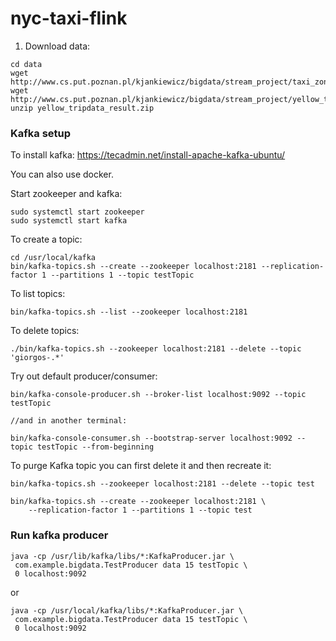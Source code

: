 # nyc-taxi-flink

1. Download data:
```
cd data
wget http://www.cs.put.poznan.pl/kjankiewicz/bigdata/stream_project/taxi_zone_lookup.csv
wget http://www.cs.put.poznan.pl/kjankiewicz/bigdata/stream_project/yellow_tripdata_result.zip
unzip yellow_tripdata_result.zip
```
 
 
### Kafka setup
To install kafka: https://tecadmin.net/install-apache-kafka-ubuntu/

You can also use docker.

Start zookeeper and kafka:
```
sudo systemctl start zookeeper
sudo systemctl start kafka
```

To create a topic:
```
cd /usr/local/kafka
bin/kafka-topics.sh --create --zookeeper localhost:2181 --replication-factor 1 --partitions 1 --topic testTopic
```

To list topics:
```
bin/kafka-topics.sh --list --zookeeper localhost:2181
```

To delete topics:
```
./bin/kafka-topics.sh --zookeeper localhost:2181 --delete --topic 'giorgos-.*'
```

Try out default producer/consumer:
```
bin/kafka-console-producer.sh --broker-list localhost:9092 --topic testTopic

//and in another terminal:

bin/kafka-console-consumer.sh --bootstrap-server localhost:9092 --topic testTopic --from-beginning
```

To purge Kafka topic you can first delete it and then recreate it:
```
bin/kafka-topics.sh --zookeeper localhost:2181 --delete --topic test

bin/kafka-topics.sh --create --zookeeper localhost:2181 \
    --replication-factor 1 --partitions 1 --topic test
```

### Run kafka producer
```
java -cp /usr/lib/kafka/libs/*:KafkaProducer.jar \
 com.example.bigdata.TestProducer data 15 testTopic \
 0 localhost:9092
```

or

```
java -cp /usr/local/kafka/libs/*:KafkaProducer.jar \
 com.example.bigdata.TestProducer data 15 testTopic \
 0 localhost:9092
```
